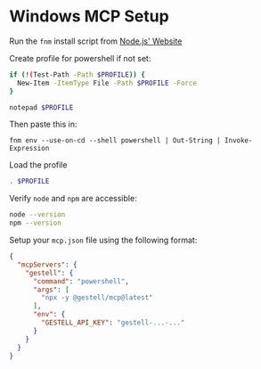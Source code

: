 # Windows MCP Setup

Run the `fnm` install script from [Node.js' Website](https://nodejs.org/en/download)

Create profile for powershell if not set:

```bash
if (!(Test-Path -Path $PROFILE)) {
  New-Item -ItemType File -Path $PROFILE -Force
}

notepad $PROFILE
```

Then paste this in:

```text
fnm env --use-on-cd --shell powershell | Out-String | Invoke-Expression
```

Load the profile

```bash
. $PROFILE
```

Verify `node` and `npm` are accessible:

```bash
node --version
npm --version
```

Setup your `mcp.json` file using the following format:

```json
{
  "mcpServers": {
    "gestell": {
      "command": "powershell",
      "args": [
        "npx -y @gestell/mcp@latest"
      ],
      "env": {
        "GESTELL_API_KEY": "gestell-...-..."
      }
    }
  }
}
```
